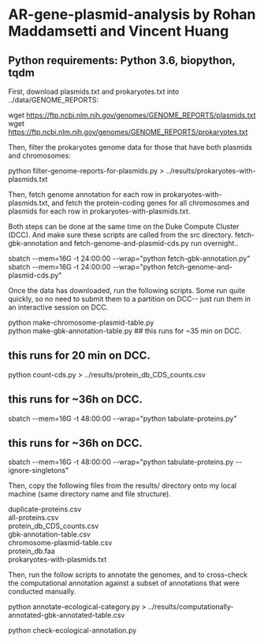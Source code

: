 # AR-gene-plasmid-analysis by Rohan Maddamsetti and Vincent Huang

## Python requirements: Python 3.6, biopython, tqdm 


First, download plasmids.txt and prokaryotes.txt into
../data/GENOME_REPORTS:

wget https://ftp.ncbi.nlm.nih.gov/genomes/GENOME_REPORTS/plasmids.txt
wget https://ftp.ncbi.nlm.nih.gov/genomes/GENOME_REPORTS/prokaryotes.txt

Then, filter the prokaryotes genome data for those that have both
plasmids and chromosomes:

python filter-genome-reports-for-plasmids.py > ../results/prokaryotes-with-plasmids.txt

Then, fetch genome annotation for each row in prokaryotes-with-plasmids.txt,
and fetch the protein-coding genes for all chromosomes and plasmids for
each row in prokaryotes-with-plasmids.txt.

Both steps can be done at the same time on the Duke Compute Cluster (DCC).
And make sure these scripts are called from the src directory.
fetch-gbk-annotation and fetch-genome-and-plasmid-cds.py run overnight..

sbatch --mem=16G -t 24:00:00 --wrap="python fetch-gbk-annotation.py"  
sbatch --mem=16G -t 24:00:00 --wrap="python fetch-genome-and-plasmid-cds.py"  

Once the data has downloaded, run the following scripts. Some run
quite quickly, so no need to submit them to a partition on DCC--
just run them in an interactive session on DCC.

python make-chromosome-plasmid-table.py  
python make-gbk-annotation-table.py ## this runs for ~35 min on DCC.  

## this runs for 20 min on DCC. 
python count-cds.py > ../results/protein_db_CDS_counts.csv

## this runs for ~36h on DCC.
sbatch --mem=16G -t 48:00:00 --wrap="python tabulate-proteins.py" 

## this runs for ~36h on DCC.
sbatch --mem=16G -t 48:00:00 --wrap="python tabulate-proteins.py --ignore-singletons"

Then, copy the following files from the results/
directory onto my local machine (same directory name and file structure).

duplicate-proteins.csv  
all-proteins.csv  
protein_db_CDS_counts.csv  
gbk-annotation-table.csv  
chromosome-plasmid-table.csv  
protein_db.faa  
prokaryotes-with-plasmids.txt  

Then, run the follow scripts to annotate the genomes, and to cross-check
the computational annotation against a subset of annotations that were conducted manually.

python annotate-ecological-category.py > ../results/computationally-annotated-gbk-annotated-table.csv  

python check-ecological-annotation.py  

